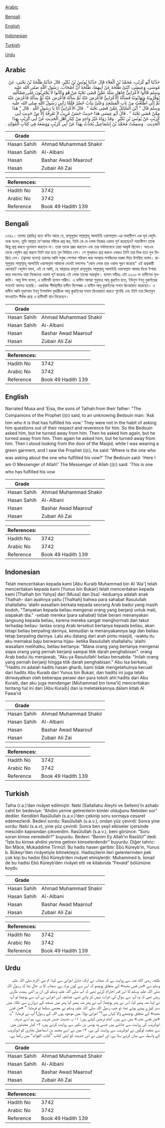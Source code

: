 [Arabic](#arabic)

[Bengali](#bengali)

[English](#english)

[Indonesian](#indonesian)

[Turkish](#turkish)

[Urdu](#urdu)

## Arabic


<div dir="rtl" lang="ar" style={{fontSize:'larger',backgroundColor:'#f8f9fa',padding:20}}>
حَدَّثَنَا أَبُو كُرَيْبٍ، مُحَمَّدُ بْنُ الْعَلاَءِ قَالَ حَدَّثَنَا يُونُسُ بْنُ بُكَيْرٍ، قَالَ حَدَّثَنَا طَلْحَةُ بْنُ يَحْيَى، عَنْ مُوسَى، وَعِيسَى، ابْنَىْ طَلْحَةَ عَنْ أَبِيهِمَا، طَلْحَةَ أَنَّ أَصْحَابَ، رَسُولِ اللَّهِ صلى الله عليه وسلم قَالُوا لأَعْرَابِيٍّ جَاهِلٍ سَلْهُ عَمَّنْ قَضَى نَحْبَهُ مَنْ هُوَ وَكَانُوا لاَ يَجْتَرِئُونَ عَلَى مَسْأَلَتِهِ يُوَقِّرُونَهُ وَيَهَابُونَهُ فَسَأَلَهُ الأَعْرَابِيُّ فَأَعْرَضَ عَنْهُ ثُمَّ سَأَلَهُ فَأَعْرَضَ عَنْهُ ثُمَّ سَأَلَهُ فَأَعْرَضَ عَنْهُ ثُمَّ إِنِّي اطَّلَعْتُ مِنْ بَابِ الْمَسْجِدِ وَعَلَىَّ ثِيَابٌ خُضْرٌ فَلَمَّا رَآنِي رَسُولُ اللَّهِ صلى الله عليه وسلم قَالَ ‏"‏ أَيْنَ السَّائِلُ عَمَّنْ قَضَى نَحْبَهُ ‏"‏ ‏.‏ قَالَ الأَعْرَابِيُّ أَنَا يَا رَسُولَ اللَّهِ ‏.‏ قَالَ ‏"‏ هَذَا مِمَّنْ قَضَى نَحْبَهُ ‏"‏ ‏.‏ قَالَ أَبُو عِيسَى هَذَا حَدِيثٌ حَسَنٌ غَرِيبٌ لاَ نَعْرِفُهُ إِلاَّ مِنْ حَدِيثِ أَبِي كُرَيْبٍ عَنْ يُونُسَ بْنِ بُكَيْرٍ ‏.‏ وَقَدْ رَوَاهُ غَيْرُ وَاحِدٍ مِنْ كِبَارِ أَهْلِ الْحَدِيثِ عَنْ أَبِي كُرَيْبٍ بِهَذَا الْحَدِيثِ ‏.‏ وَسَمِعْتُ مُحَمَّدَ بْنَ إِسْمَاعِيلَ يُحَدِّثُ بِهَذَا عَنْ أَبِي كُرَيْبٍ وَوَضَعَهُ فِي كِتَابِ الْفَوَائِدِ ‏.‏
</div>
<div style={{backgroundColor:'#f8f9fa',padding:20, marginBottom: 10}}><table> <thead> <tr> <th>Grade</th> <th></th> </tr> </thead> <tbody> <tr><td>Hasan Sahih</td><td>Ahmad Muhammad Shakir</td></tr><tr><td>Hasan Sahih</td><td>Al-Albani</td></tr><tr><td>Hasan</td><td>Bashar Awad Maarouf</td></tr><tr><td>Hasan</td><td>Zubair Ali Zai</td></tr></tbody></table><table> <thead> <tr> <th>References:</th> <th></th> </tr> </thead> <tbody><tr><td>Hadith No</td><td>3742</td></tr><tr><td>Arabic No</td><td>3742</td></tr><tr><td>Reference</td><td>Book 49 Hadith 139</td></tr></tbody></table></div>

## Bengali


<div dir="ltr" lang="bn" style={{fontSize:'larger',backgroundColor:'#f8f9fa',padding:20}}>
৩৭৪২। তালহা (রাযিঃ) হতে বর্ণিত আছে যে, রাসূলুল্লাহ সাল্লাল্লাহু আলাইহি ওয়াসাল্লাম-এর সাহাবীগণ এক মূৰ্খ বেদুঈনকে বলেন, তুমি আল্লাহ তা'আলার নবীকে প্রশ্ন কর, তিনি কে যে লোক নিজের ওয়াদা পূর্ণ করেছেন? সাহাবীগণ তাকে কিছু প্রশ্ন করতে দুঃসাহস করতেন না। তারা তাকে শ্রদ্ধা করতেন এবং তার মর্যাদাবোধে তারা আকৃষ্ট ছিলেন। অতএব তাকে বেদুঈন প্রশ্ন করলে তিনি তার হতে মুখ ফিরিয়ে নেন। সে পুনরায়ও প্রশ্ন করলে এবারও তিনি তার দিক হতে মুখ ফিরিয়ে নেন। (ত্বালহা বলেন) তারপর আমি সবুজ পোশাক পরিধান করা অবস্থায় মসজিদের দরজা দিয়ে উপস্থিত হলাম। রাসূলুল্লাহ সাল্লাল্লাহু আলাইহি ওয়াসাল্লাম আমাকে দেখেই বললেনঃ “কোন লোক তার ওয়াদা পূরণ করেছে" এই প্রশ্নকারী কোথায়? বেদুঈন বলল, এই যে আমি, হে আল্লাহর রাসূল! রাসূলুল্লাহ সাল্লাল্লাহু আলাইহি ওয়াসাল্লাম আমার দিকে ইশারা করে বললেনঃ যারা নিজেদের ওয়াদা পূর্ণ করেছে এই লোক তাদের অন্তর্ভুক্ত। হাসান সহীহঃ এটা ৩২০৩ নং হাদীসের পুনরুক্তি। আবূ ঈসা বলেন, এ হাদীসটি হাসান গারীব। এ হাদীস আমরা শুধুমাত্র আবূ কুরাইব হতে, ইউনুস ইবনু বুকাইরের সনদেই অবগত হয়েছি। একাধিক শীর্ষস্থানীয় হাদীস বিশেষজ্ঞ এ হাদীস আবূ কুরাইবের সনদে রিওয়ায়াত করেছেন। এ হাদীস আমি মুহাম্মাদ ইবনু ইসমাঈল বুখারীকে আবূ কুরাইবের সনদে রিওয়ায়াত করতে শুনেছি এবং তিনি তার কিতাবুল ফাওয়াইদ শীর্ষক গ্রন্থে এ হাদীসটি স্থান দিয়েছেন।
</div>
<div style={{backgroundColor:'#f8f9fa',padding:20, marginBottom: 10}}><table> <thead> <tr> <th>Grade</th> <th></th> </tr> </thead> <tbody> <tr><td>Hasan Sahih</td><td>Ahmad Muhammad Shakir</td></tr><tr><td>Hasan Sahih</td><td>Al-Albani</td></tr><tr><td>Hasan</td><td>Bashar Awad Maarouf</td></tr><tr><td>Hasan</td><td>Zubair Ali Zai</td></tr></tbody></table><table> <thead> <tr> <th>References:</th> <th></th> </tr> </thead> <tbody><tr><td>Hadith No</td><td>3742</td></tr><tr><td>Arabic No</td><td>3742</td></tr><tr><td>Reference</td><td>Book 49 Hadith 139</td></tr></tbody></table></div>

## English


<div dir="ltr" lang="en" style={{fontSize:'larger',backgroundColor:'#f8f9fa',padding:20}}>
Narrated Musa and 'Eisa, the sons of Talhah:from their father: "The Companions of the Prophet (ﷺ) said, to an unknowing Bedouin man: 'Ask him who it is that has fulfilled his vow.' They were not in the habit of asking him questions out of their respect and reverence for him. So the Bedouin asked him, but he turned away from him. Then he asked him again, but he turned away from him. Then again he asked him, but he turned away from him. Then I stood looking from the door of the Masjid, while I was wearing a green garment, and I saw the Prophet (ﷺ), he said: 'Where is the one who was asking about the one who fulfilled his vow?' The Bedouin said: 'Here I am O Messenger of Allah!' The Messenger of Allah (ﷺ) said: 'This is one who has fulfilled his vow
</div>
<div style={{backgroundColor:'#f8f9fa',padding:20, marginBottom: 10}}><table> <thead> <tr> <th>Grade</th> <th></th> </tr> </thead> <tbody> <tr><td>Hasan Sahih</td><td>Ahmad Muhammad Shakir</td></tr><tr><td>Hasan Sahih</td><td>Al-Albani</td></tr><tr><td>Hasan</td><td>Bashar Awad Maarouf</td></tr><tr><td>Hasan</td><td>Zubair Ali Zai</td></tr></tbody></table><table> <thead> <tr> <th>References:</th> <th></th> </tr> </thead> <tbody><tr><td>Hadith No</td><td>3742</td></tr><tr><td>Arabic No</td><td>3742</td></tr><tr><td>Reference</td><td>Book 49 Hadith 139</td></tr></tbody></table></div>

## Indonesian


<div dir="ltr" lang="id" style={{fontSize:'larger',backgroundColor:'#f8f9fa',padding:20}}>
Telah menceritakan kepada kami [Abu Kuraib Muhammad bin Al 'Ala'] telah menceritakan kepada kami [Yunus bin Bukair] telah menceritakan kepada kami [Thalhah bin Yahya] dari [Musa] dan [Isa] -keduanya adalah anak Thalhah- dari ayahnya yaitu [Thalhah] bahwa para sahabat Rasulullah shallallahu 'alaihi wasallam berkata kepada seorang Arab badui yang masih bodoh, "Tanyakan kepada beliau mengenai orang yang berjanji untuk mati, siapakah dia." -sebab mereka (para sahabat) tidak berani menanyakan langsung kepada beliau, karena mereka sangat menghormati dan takut terhadap beliau- lantas orang Arab tersebut bertanya kepada beliau, akan tetapi beliau berpaling darinya, kemudian ia menanyakannya lagi dan beliau tetap berpaling darinya. Lalu aku datang dari arah pintu masjid, -waktu itu aku memakai baju berwarna hijau- ketika Rasulullah shallallahu 'alaihi wasallam melihatku, beliau bertanya: "Mana orang yang bertanya mengenai siapa orang yang pernah berjanji sampai titik darah penghabisan". orang Arab badui itu menjawab, "Aku ya Rasulullah! beliau bersabda: "Inilah orang yang pernah berjanji hingga titik darah penghabisan." Abu Isa berkata; "Hadits ini adalah hadits hasan gharib, kami tidak mengetahuinya kecuali dari hadits Abu Kuraib dari Yunus bin Bukair, dan hadits ini juga telah diriwayatkan oleh beberapa perawi dari para tokoh ahli hadits dari Abu Kuraib, dan aku juga mendengar [Muhammad bin Isma'il] menceritakan tentang hal ini dari [Abu Kuraib] dan ia meletakkannya dalam kitab Al Fawa'id
</div>
<div style={{backgroundColor:'#f8f9fa',padding:20, marginBottom: 10}}><table> <thead> <tr> <th>Grade</th> <th></th> </tr> </thead> <tbody> <tr><td>Hasan Sahih</td><td>Ahmad Muhammad Shakir</td></tr><tr><td>Hasan Sahih</td><td>Al-Albani</td></tr><tr><td>Hasan</td><td>Bashar Awad Maarouf</td></tr><tr><td>Hasan</td><td>Zubair Ali Zai</td></tr></tbody></table><table> <thead> <tr> <th>References:</th> <th></th> </tr> </thead> <tbody><tr><td>Hadith No</td><td>3742</td></tr><tr><td>Arabic No</td><td>3742</td></tr><tr><td>Reference</td><td>Book 49 Hadith 139</td></tr></tbody></table></div>

## Turkish


<div dir="ltr" lang="tr" style={{fontSize:'larger',backgroundColor:'#f8f9fa',padding:20}}>
Talha (r.a.)’dan rivâyet edilmiştir. Nebi (Sallallahu Aleyhi ve Sellem)’in ashabı cahil bir bedeviye: “Ahdini yerine getirenlerin kimler olduğunu Nebiden sor” dediler. Kendileri Rasûlullah (s.a.v.)’den çekinip soru sormaya cesaret edemezlerdi. Bedevî sordu: Rasûlullah (s.a.v.), ondan yüz çevirdi: Sonra yine sordu: Nebi (s.a.v), yine yüz çevirdi: Sonra ben yeşil elbiseler içersinde mescidin kapısından çıkıverdim. Rasûlullah (s.a.v.), beni görünce: “Soru soran kimse nerededir?” buyurdu. Bedevi: “Benim Ey Allah’ın Rasûlü!” dedi. “İşte bu kimse ahdini yerine getiren kimselerdendir” buyurdu. Diğer tahric: İbn Mâce, Mukaddime Tirmizî: Bu hadis hasen garibtir. Ebû Küreyb’in, Yunus b. Bükeyr’den rivâyetiyle bilmekteyiz. Hadisçilerin ileri gelenlerinden pek çok kişi bu hadisi Ebû Küreyb’den rivâyet etmişlerdir. Muhammed b. İsmail de bu hadisi Ebû Küreyb’den rivâyet etti ve kitabında “Fevaid” bölümüne koydu
</div>
<div style={{backgroundColor:'#f8f9fa',padding:20, marginBottom: 10}}><table> <thead> <tr> <th>Grade</th> <th></th> </tr> </thead> <tbody> <tr><td>Hasan Sahih</td><td>Ahmad Muhammad Shakir</td></tr><tr><td>Hasan Sahih</td><td>Al-Albani</td></tr><tr><td>Hasan</td><td>Bashar Awad Maarouf</td></tr><tr><td>Hasan</td><td>Zubair Ali Zai</td></tr></tbody></table><table> <thead> <tr> <th>References:</th> <th></th> </tr> </thead> <tbody><tr><td>Hadith No</td><td>3742</td></tr><tr><td>Arabic No</td><td>3742</td></tr><tr><td>Reference</td><td>Book 49 Hadith 139</td></tr></tbody></table></div>

## Urdu


<div dir="rtl" lang="ur" style={{fontSize:'larger',backgroundColor:'#f8f9fa',padding:20}}>
طلحہ رضی الله عنہ سے روایت ہے کہ صحابہ نے ایک جاہل اعرابی سے کہا: تم نبی اکرم صلی اللہ علیہ وسلم سے «من قضى نحبه» کے متعلق پوچھو کہ اس سے کون مراد ہے، صحابہ کا یہ حال تھا کہ رسول اللہ صلی اللہ علیہ وسلم کا اس قدر احترام کرتے تھے کہ آپ صلی اللہ علیہ وسلم کی ان پر اتنی ہیبت طاری رہتی تھی کہ وہ آپ سے سوال کی جرات نہیں کر پاتے تھے، چنانچہ اس اعرابی نے آپ سے پوچھا تو آپ نے اپنا منہ پھیر لیا، اس نے پھر پوچھا: آپ نے پھر منہ پھیر لیا پھر میں مسجد کے دروازے سے نکلا، میں سبز کپڑے پہنے ہوئے تھا، تو جب رسول اللہ صلی اللہ علیہ وسلم نے مجھے دیکھا تو فرمایا: ” «من قضى نحبه» کے متعلق پوچھنے والا کہاں ہے؟“ اعرابی بولا: میں موجود ہوں اللہ کے رسول! آپ نے فرمایا: ”یہ «عن قضی نحبہ» میں سے ہیں۔ امام ترمذی کہتے ہیں: ۱- یہ حدیث حسن غریب ہے، ہم اسے صرف ابوکریب کی روایت سے جانتے ہیں جسے وہ یونس بن بکیر سے روایت کرتے ہیں، ۲- کبار محدثین میں سے متعدد لوگوں نے ابوکریب سے روایت کی ہے، ۳- میں نے اسے محمد بن اسماعیل بخاری کو ابوکریب کے واسطہ سے بیان کرتے سنا ہے، اور انہوں نے اس حدیث کو اپنی کتاب ”کتاب الفوائد“ میں رکھا ہے۔
</div>
<div style={{backgroundColor:'#f8f9fa',padding:20, marginBottom: 10}}><table> <thead> <tr> <th>Grade</th> <th></th> </tr> </thead> <tbody> <tr><td>Hasan Sahih</td><td>Ahmad Muhammad Shakir</td></tr><tr><td>Hasan Sahih</td><td>Al-Albani</td></tr><tr><td>Hasan</td><td>Bashar Awad Maarouf</td></tr><tr><td>Hasan</td><td>Zubair Ali Zai</td></tr></tbody></table><table> <thead> <tr> <th>References:</th> <th></th> </tr> </thead> <tbody><tr><td>Hadith No</td><td>3742</td></tr><tr><td>Arabic No</td><td>3742</td></tr><tr><td>Reference</td><td>Book 49 Hadith 139</td></tr></tbody></table></div>
